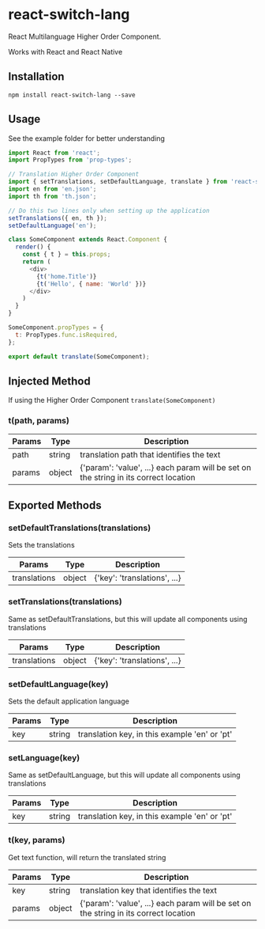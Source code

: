 # react-switch-lang

React Multilanguage Higher Order Component.

Works with React and React Native

## Installation

`npm install react-switch-lang --save`

## Usage

See the example folder for better understanding

```javascript
import React from 'react';
import PropTypes from 'prop-types';

// Translation Higher Order Component
import { setTranslations, setDefaultLanguage, translate } from 'react-switch-lang';
import en from 'en.json';
import th from 'th.json';

// Do this two lines only when setting up the application
setTranslations({ en, th });
setDefaultLanguage('en');

class SomeComponent extends React.Component {
  render() {
    const { t } = this.props;
    return (
      <div>
        {t('home.Title')}
        {t('Hello', { name: 'World' })}
      </div>
    )
  }
}

SomeComponent.propTypes = {
  t: PropTypes.func.isRequired,
};

export default translate(SomeComponent);

```

## Injected Method

If using the Higher Order Component `translate(SomeComponent)`

### t(path, params)

Params | Type   | Description
------ | ------ | ------------------------------------------------------------------------------------
path   | string | translation path that identifies the text
params | object | {'param': 'value', ...} each param will be set on the string in its correct location

## Exported Methods

### setDefaultTranslations(translations)

Sets the translations

Params       | Type   | Description
------------ | ------ | ----------------------------
translations | object | {'key': 'translations', ...}

### setTranslations(translations)

Same as setDefaultTranslations, but this will update all components using translations

Params       | Type   | Description
------------ | ------ | ----------------------------
translations | object | {'key': 'translations', ...}

### setDefaultLanguage(key)

Sets the default application language

Params | Type   | Description
------ | ------ | ---------------------------------------------
key    | string | translation key, in this example 'en' or 'pt'

### setLanguage(key)

Same as setDefaultLanguage, but this will update all components using translations

Params | Type   | Description
------ | ------ | ---------------------------------------------
key    | string | translation key, in this example 'en' or 'pt'

### t(key, params)

Get text function, will return the translated string

Params | Type   | Description
------ | ------ | ------------------------------------------------------------------------------------
key    | string | translation key that identifies the text
params | object | {'param': 'value', ...} each param will be set on the string in its correct location
